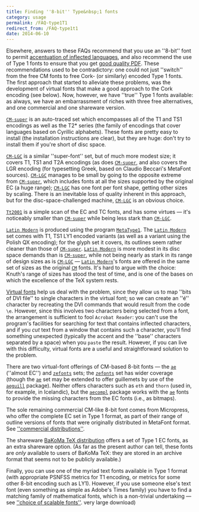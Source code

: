 ```yaml
---
title: Finding ''8-bit'' Type&nbsp;1 fonts
category: usage
permalink: /FAQ-type1T1
redirect_from: /FAQ-type1t1
date: 2014-06-10
---
```


Elsewhere, answers to these FAQs recommend that you use an
''8-bit'' font to permit 
[accentuation of inflected languages](FAQ-hyphenaccents),
and also recommend the use of Type&nbsp;1 fonts to ensure that
you get [good quality PDF](FAQ-fuzzy-type3).  These
recommendations used to be contradictory: one could not just
''switch'' from the free CM fonts to free Cork- (or similarly)
encoded Type&nbsp;1 fonts.  The first approach that started to alleviate
these problems, was the development of virtual fonts that make
a good approach to the Cork encoding (see below).  Now, however, we
have ''true'' Type&nbsp;1 fonts available: as always, we have an
embarrassment of riches with three free alternatives, and one
commercial and one shareware version.

[`CM-super`](https://ctan.org/pkg/CM-super) is an
auto-traced set which encompasses all of the T1 and TS1
encodings as well as the T2* series (the family of encodings
that cover languages based on Cyrillic alphabets).  These fonts are
pretty easy to install (the installation instructions are clear), but
they are huge: don't try to install them if you're short of disc
space.

[`CM-LGC`](https://ctan.org/pkg/CM-LGC) is a similar ''super-font'' set, but of much more
modest size; it covers T1, TS1 and T2A
encodings (as does [`CM-super`](https://ctan.org/pkg/CM-super), and also covers the LGR
encoding (for typesetting Greek, based on Claudio Beccari's MetaFont
sources).  [`CM-LGC`](https://ctan.org/pkg/CM-LGC) manages to be small by going to the
opposite extreme from [`CM-super`](https://ctan.org/pkg/CM-super), which includes fonts at all
the sizes supported by the original EC (a huge range);
[`CM-LGC`](https://ctan.org/pkg/CM-LGC) has one font per font shape, getting other sizes by
scaling.  There is an inevitable loss of quality inherent in this
approach, but for the disc-space-challenged machine, [`CM-LGC`](https://ctan.org/pkg/CM-LGC)
is an obvious choice.

[`Tt2001`](https://ctan.org/pkg/Tt2001) is a simple scan of the EC and TC
fonts, and has some virtues&nbsp;&mdash; it's noticeably smaller than
[`CM-super`](https://ctan.org/pkg/CM-super) while being less stark than [`CM-LGC`](https://ctan.org/pkg/CM-LGC).

[`Latin Modern`](https://ctan.org/pkg/lm) is produced using the
program [`MetaType1`](FAQ-textrace).  The
[`Latin Modern`](https://ctan.org/pkg/lm) set comes with T1, TS1
LY1 encoded variants (as well as a variant using the Polish
QX encoding); for the glyph set it covers, its outlines seem
rather cleaner than those of [`CM-super`](https://ctan.org/pkg/CM-super). 
[`Latin Modern`](https://ctan.org/pkg/lm)
is more modest in its disc space demands than is
[`CM-super`](https://ctan.org/pkg/CM-super), while not being nearly as stark in its range of
design sizes as is [`CM-LGC`](https://ctan.org/pkg/CM-LGC)&nbsp;&mdash;
[`Latin Modern`](https://ctan.org/pkg/lm)'s fonts are offered in the same set of sizes as the
original [`CM`](https://ctan.org/pkg/CM) fonts.  It's hard to argue with the choice:
Knuth's range of sizes has stood the test of time, and is one of the
bases on which the excellence of the TeX system rests.

[Virtual fonts](FAQ-virtualfonts) help us deal with the problem,
since they allow us to map ''bits of DVI file'' to single
characters in the virtual font; so we can create an ''é'' character
by recreating the DVI commands that would result from the code
`\e`.  However, since this involves two characters being
selected from a font, the arrangement is sufficient to fool
`Acrobat Reader`: you can't use the program's
facilities for searching for text that contains inflected characters,
and if you _cut_ text from a window that contains such a
character, you'll find something unexpected (typically the accent and
the ''base'' characters separated by a space) when you `paste`
the result.  However, if you can live with this difficulty, virtual
fonts are a useful and straightforward solution to the problem.

There are two virtual-font offerings of CM-based 8-bit
fonts&nbsp;&mdash; the [`ae`](https://ctan.org/pkg/ae) (''almost EC'') and
[`zefonts`](https://ctan.org/pkg/zefonts) sets; the [`zefonts`](https://ctan.org/pkg/zefonts) set has wider coverage
(though the [`ae`](https://ctan.org/pkg/ae) set may be extended to offer guillemets by
use of the [`aeguill`](https://ctan.org/pkg/aeguill) package).  Neither offers characters such
as `eth` and `thorn` (used in, for example, in
Icelandic), but the [`aecompl`](https://ctan.org/pkg/ae) package works with the
[`ae`](https://ctan.org/pkg/ae) fonts to provide the missing characters from the
EC fonts (i.e., as bitmaps).

The sole remaining commercial CM-like 8-bit font comes from
Micropress, who offer the complete EC set
in Type&nbsp;1 format, as part of their range of outline versions of fonts
that were originally distributed in MetaFont format.  See
[''commercial distributions''](FAQ-commercial).

The shareware 
[BaKoMa TeX distribution](FAQ-TeXsystems) offers a
set of Type&nbsp;1 EC fonts, as an extra shareware option.  (As far
as the present author can tell, these fonts are _only_ available
to users of BaKoMa TeX: they are stored in an archive format that
seems not to be publicly available.)

Finally, you can use one of the myriad text fonts available in Type&nbsp;1
format (with appropriate PSNFSS metrics for T1 encoding,
or metrics for some other 8-bit encoding such as LY1).  However,
if you use someone else's text font (even something as simple as
Adobe's Times family) you have to find a matching family of
mathematical fonts, which is a non-trivial undertaking&nbsp;&mdash;
see [''choice of scalable fonts''](FAQ-psfchoice).
  very large download)

